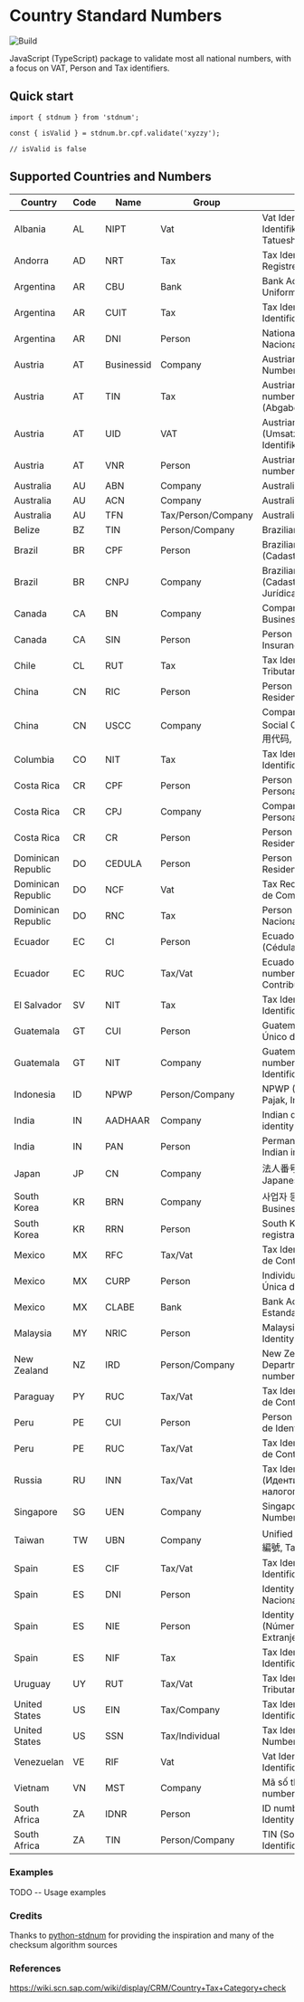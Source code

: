 # Country Standard Numbers

![Build](https://github.com/koblas/stdnum-js/workflows/Node.js%20CI/badge.svg)

JavaScript (TypeScript) package to validate most all national numbers, with a focus on
VAT, Person and Tax identifiers.

## Quick start

    import { stdnum } from 'stdnum';

    const { isValid } = stdnum.br.cpf.validate('xyzzy');

    // isValid is false

## Supported Countries and Numbers

| Country            | Code | Name       | Group              | Meaning                                                                             |
| ------------------ | ---- | ---------- | ------------------ | ----------------------------------------------------------------------------------- |
| Albania            | AL   | NIPT       | Vat                | Vat Identifier (Numri i Identifikimit për Personin e Tatueshëm)                     |
| Andorra            | AD   | NRT        | Tax                | Tax Identifier (Número de Registre Tributari)                                       |
| Argentina          | AR   | CBU        | Bank               | Bank Account (Clave Bancaria Uniforme)                                              |
| Argentina          | AR   | CUIT       | Tax                | Tax Identity (Código Único de Identificación Tributaria)                            |
| Argentina          | AR   | DNI        | Person             | National Identity (Documento Nacional de Identidad)                                 |
| Austria            | AT   | Businessid | Company            | Austrian Company Register Numbers                                                   |
| Austria            | AT   | TIN        | Tax                | Austrian tax identification number (Abgabenkontonummer)                             |
| Austria            | AT   | UID        | VAT                | Austrian VAT number (Umsatzsteuer-Identifikationsnummer)                            |
| Austria            | AT   | VNR        | Person             | Austrian social security number(Versicherungsnummer)                                |
| Australia          | AU   | ABN        | Company            | Australian Business Number                                                          |
| Australia          | AU   | ACN        | Company            | Australian Company Number                                                           |
| Australia          | AU   | TFN        | Tax/Person/Company | Australian Tax File Number                                                          |
| Belize             | BZ   | TIN        | Person/Company     | Brazilian Tax ID ()                                                                 |
| Brazil             | BR   | CPF        | Person             | Brazilian identity number (Cadastro de Pessoas Físicas)                             |
| Brazil             | BR   | CNPJ       | Company            | Brazilian company number (Cadastro Nacional da Pessoa Jurídica)                     |
| Canada             | CA   | BN         | Company            | Company Identifier (Canadian Business Number)                                       |
| Canada             | CA   | SIN        | Person             | Person Identifier (Social Insurance Number)                                         |
| Chile              | CL   | RUT        | Tax                | Tax Identifier (Rol Unico Tributario) [RUN]                                         |
| China              | CN   | RIC        | Person             | Person Identifier (Chinese Resident Identity Card Number)                           |
| China              | CN   | USCC       | Company            | Company Identifier (Unified Social Credit Code, 统一社会信用代码, China tax number) |
| Columbia           | CO   | NIT        | Tax                | Tax Identifier (Número de Identificación Tributaria)                                |
| Costa Rica         | CR   | CPF        | Person             | Person Identifier (Cédula de Persona Física)                                        |
| Costa Rica         | CR   | CPJ        | Company            | Company Identifier (Cédula de Persona Jurídica)                                     |
| Costa Rica         | CR   | CR         | Person             | Person Identifier (Cédula de Residencia)                                            |
| Dominican Republic | DO   | CEDULA     | Person             | Person Identifier (Cédula de Residencia)                                            |
| Dominican Republic | DO   | NCF        | Vat                | Tax Receipt Number (Números de Comprobante Fiscal)                                  |
| Dominican Republic | DO   | RNC        | Tax                | Person Identifier (Registro Nacional del Contribuyente)                             |
| Ecuador            | EC   | CI         | Person             | Ecuadorian person identifier (Cédula de identidad)                                  |
| Ecuador            | EC   | RUC        | Tax/Vat            | Ecuadorian company tax number (Registro Único de Contribuyentes)                    |
| El Salvador        | SV   | NIT        | Tax                | Tax Identifier (Número de Identificación Tributaria)                                |
| Guatemala          | GT   | CUI        | Person             | Guatemala person (Código Único de Identificación)                                   |
| Guatemala          | GT   | NIT        | Company            | Guatemala company tax number (Número de Identificación Tributaria)                  |
| Indonesia          | ID   | NPWP       | Person/Company     | NPWP (Nomor Pokok Wajib Pajak, Indonesian VAT Number).                              |
| India              | IN   | AADHAAR    | Company            | Indian digital resident personal identity number                                    |
| India              | IN   | PAN        | Person             | Permanent Account Number, Indian income tax identifier                              |
| Japan              | JP   | CN         | Company            | 法人番号, hōjin bangō, Japanese Corporate Number                                    |
| South Korea        | KR   | BRN        | Company            | 사업자 등록 번호, South Korea Business Registration Number)                         |
| South Korea        | KR   | RRN        | Person             | South Korean resident registration number                                           |
| Mexico             | MX   | RFC        | Tax/Vat            | Tax Identifier (Registro Federal de Contribuyentes)                                 |
| Mexico             | MX   | CURP       | Person             | Individual Identifier (Clave Única de Registro de Población)                        |
| Mexico             | MX   | CLABE      | Bank               | Bank Account (Clave Bancaria Estandarizada)                                         |
| Malaysia           | MY   | NRIC       | Person             | Malaysian National Registration Identity Card Number                                |
| New Zealand        | NZ   | IRD        | Person/Company     | New Zealand Inland Revenue Department (Te Tari Tāke) number                         |
| Paraguay           | PY   | RUC        | Tax/Vat            | Tax Identifier (Registro Único de Contribuyentes)                                   |
| Peru               | PE   | CUI        | Person             | Person Identifier (Cédula Única de Identidad)                                       |
| Peru               | PE   | RUC        | Tax/Vat            | Tax Identifier (Registro Único de Contribuyentes)                                   |
| Russia             | RU   | INN        | Tax/Vat            | Tax Identifier (Идентификационный номер налогоплательщика)                          |
| Singapore          | SG   | UEN        | Company            | Singapore's Unique Entity Number                                                    |
| Taiwan             | TW   | UBN        | Company            | Unified Business Number, 統一編號, Taiwanese tax number                             |
| Spain              | ES   | CIF        | Tax/Vat            | Tax Identifier (Código de Identificación Fiscal)                                    |
| Spain              | ES   | DNI        | Person             | Identity code (Documento Nacional de Identidad)                                     |
| Spain              | ES   | NIE        | Person             | Identity code foreigner (Número de Identificación de Extranjero)                    |
| Spain              | ES   | NIF        | Tax                | Tax Identifier (Número de Identificación Fiscal)                                    |
| Uruguay            | UY   | RUT        | Tax/Vat            | Tax Identifier (Registro Único Tributario)                                          |
| United States      | US   | EIN        | Tax/Company        | Tax Identifier (Employer Identification Number)                                     |
| United States      | US   | SSN        | Tax/Individual     | Tax Identifier (Social Security Number)                                             |
| Venezuelan         | VE   | RIF        | Vat                | Vat Identifier (Registro de Identificación Fiscal)                                  |
| Vietnam            | VN   | MST        | Company            | Mã số thuế, Vietnam tax number                                                      |
| South Africa       | ZA   | IDNR       | Person             | ID number (South African Identity Document number).                                 |
| South Africa       | ZA   | TIN        | Person/Company     | TIN (South African Tax Identification Number).                                      |

### Examples

TODO -- Usage examples

### Credits

Thanks to [python-stdnum](https://arthurdejong.org/python-stdnum/) for providing the inspiration and
many of the checksum algorithm sources

### References

https://wiki.scn.sap.com/wiki/display/CRM/Country+Tax+Category+check
